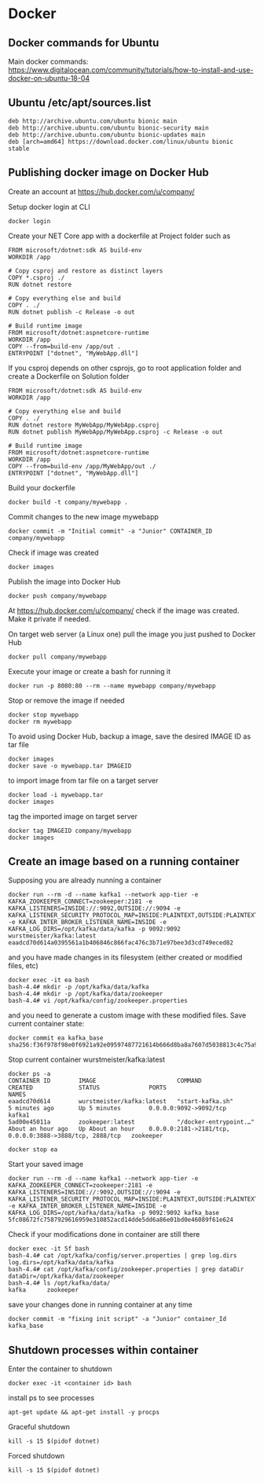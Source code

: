 
# Docker

## Docker commands for Ubuntu 

Main docker commands: https://www.digitalocean.com/community/tutorials/how-to-install-and-use-docker-on-ubuntu-18-04

## Ubuntu /etc/apt/sources.list

```
deb http://archive.ubuntu.com/ubuntu bionic main
deb http://archive.ubuntu.com/ubuntu bionic-security main
deb http://archive.ubuntu.com/ubuntu bionic-updates main
deb [arch=amd64] https://download.docker.com/linux/ubuntu bionic stable
```

## Publishing docker image on Docker Hub

Create an account at https://hub.docker.com/u/company/

Setup docker login at CLI
```
docker login
```

Create your NET Core app with a dockerfile at Project folder such as 

```
FROM microsoft/dotnet:sdk AS build-env
WORKDIR /app

# Copy csproj and restore as distinct layers
COPY *.csproj ./
RUN dotnet restore

# Copy everything else and build
COPY . ./
RUN dotnet publish -c Release -o out

# Build runtime image
FROM microsoft/dotnet:aspnetcore-runtime
WORKDIR /app
COPY --from=build-env /app/out .
ENTRYPOINT ["dotnet", "MyWebApp.dll"]
```

If you csproj depends on other csprojs, go to root application folder and create a Dockerfile on Solution folder

```
FROM microsoft/dotnet:sdk AS build-env
WORKDIR /app

# Copy everything else and build
COPY . ./
RUN dotnet restore MyWebApp/MyWebApp.csproj
RUN dotnet publish MyWebApp/MyWebApp.csproj -c Release -o out

# Build runtime image
FROM microsoft/dotnet:aspnetcore-runtime
WORKDIR /app
COPY --from=build-env /app/MyWebApp/out ./
ENTRYPOINT ["dotnet", "MyWebApp.dll"]
```

Build your dockerfile

```
docker build -t company/mywebapp .
```

Commit changes to the new image mywebapp
```
docker commit -m "Initial commit" -a "Junior" CONTAINER_ID company/mywebapp
```

Check if image was created
```
docker images
```
Publish the image into Docker Hub
```
docker push company/mywebapp
```

At https://hub.docker.com/u/company/ check if the image was created. Make it private if needed.

On target web server (a Linux one) pull the image you just pushed to Docker Hub
```
docker pull company/mywebapp
```

Execute your image or create a bash for running it
```
docker run -p 8080:80 --rm --name mywebapp company/mywebapp
```

Stop or remove the image if needed
```
docker stop mywebapp
docker rm mywebapp
```

To avoid using Docker Hub, backup a image, save the desired IMAGE ID as tar file
```
docker images
docker save -o mywebapp.tar IMAGEID
```

to import image from tar file on a target server
```
docker load -i mywebapp.tar
docker images
```

tag the imported image on target server
```
docker tag IMAGEID company/mywebapp
docker images
```

## Create an image based on a running container


Supposing you are already nunning a container 

```
docker run --rm -d --name kafka1 --network app-tier -e KAFKA_ZOOKEEPER_CONNECT=zookeeper:2181 -e KAFKA_LISTENERS=INSIDE://:9092,OUTSIDE://:9094 -e KAFKA_LISTENER_SECURITY_PROTOCOL_MAP=INSIDE:PLAINTEXT,OUTSIDE:PLAINTEXT -e KAFKA_INTER_BROKER_LISTENER_NAME=INSIDE -e KAFKA_LOG_DIRS=/opt/kafka/data/kafka -p 9092:9092 wurstmeister/kafka:latest
eaadcd70d614a0395561a1b406846c866fac476c3b71e97bee3d3cd749eced82
```

and you have made changes in its filesystem (either created or modified files, etc)
```
docker exec -it ea bash
bash-4.4# mkdir -p /opt/kafka/data/kafka
bash-4.4# mkdir -p /opt/kafka/data/zookeeper
bash-4.4# vi /opt/kafka/config/zookeeper.properties
```

and you need to generate a custom image with these modified files.
Save current container state:
```
docker commit ea kafka_base
sha256:f36f978f98e0f6921a92e09597487721614b666d8ba8a7607d5038813c4c75a9
```

Stop current container wurstmeister/kafka:latest
```
docker ps -a
CONTAINER ID        IMAGE                       COMMAND                  CREATED             STATUS              PORTS                                                      NAMES
eaadcd70d614        wurstmeister/kafka:latest   "start-kafka.sh"         5 minutes ago       Up 5 minutes        0.0.0.0:9092->9092/tcp                                     kafka1
5ad00e45011a        zookeeper:latest            "/docker-entrypoint.…"   About an hour ago   Up About an hour    0.0.0.0:2181->2181/tcp, 0.0.0.0:3888->3888/tcp, 2888/tcp   zookeeper

docker stop ea
```

Start your saved image
```
docker run --rm -d --name kafka1 --network app-tier -e KAFKA_ZOOKEEPER_CONNECT=zookeeper:2181 -e KAFKA_LISTENERS=INSIDE://:9092,OUTSIDE://:9094 -e KAFKA_LISTENER_SECURITY_PROTOCOL_MAP=INSIDE:PLAINTEXT,OUTSIDE:PLAINTEXT -e KAFKA_INTER_BROKER_LISTENER_NAME=INSIDE -e KAFKA_LOG_DIRS=/opt/kafka/data/kafka -p 9092:9092 kafka_base
5fc08672fc7587929616959e310852acd14dde5dd6a86e01bd0e46089f61e624
```

Check if your modifications done in container are still there
```
docker exec -it 5f bash
bash-4.4# cat /opt/kafka/config/server.properties | grep log.dirs
log.dirs=/opt/kafka/data/kafka
bash-4.4# cat /opt/kafka/config/zookeeper.properties | grep dataDir
dataDir=/opt/kafka/data/zookeeper
bash-4.4# ls /opt/kafka/data/
kafka      zookeeper
```

save your changes done in running container at any time

```
docker commit -m "fixing init script" -a "Junior" container_Id kafka_base
```

## Shutdown processes within container
Enter the container to shutdown
```
docker exec -it <container id> bash
```

install ps to see processes
```
apt-get update && apt-get install -y procps
```

Graceful shutdown
```
kill -s 15 $(pidof dotnet)
```

Forced shutdown
```
kill -s 15 $(pidof dotnet)
```
